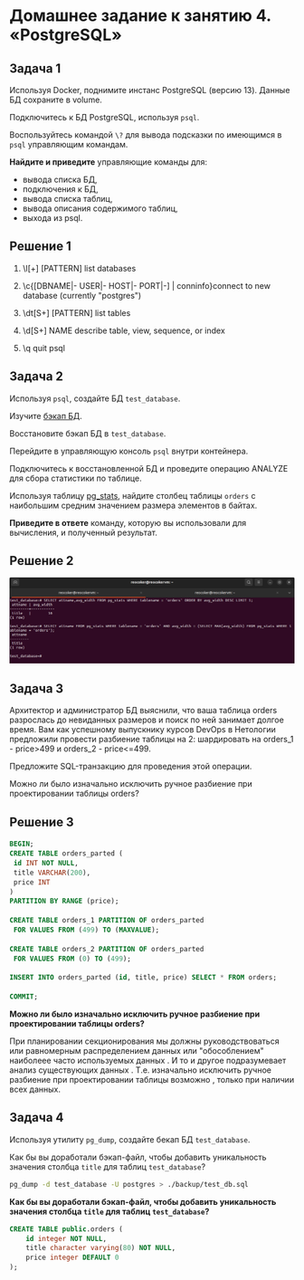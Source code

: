 # Домашнее задание к занятию 4. «PostgreSQL»

## Задача 1

Используя Docker, поднимите инстанс PostgreSQL (версию 13). Данные БД сохраните в volume.

Подключитесь к БД PostgreSQL, используя `psql`.

Воспользуйтесь командой `\?` для вывода подсказки по имеющимся в `psql` управляющим командам.

**Найдите и приведите** управляющие команды для:

- вывода списка БД,
- подключения к БД,
- вывода списка таблиц,
- вывода описания содержимого таблиц,
- выхода из psql.

## Решение 1

1)  \l[+] [PATTERN]                      list databases

2)  \c{[DBNAME|- USER|- HOST|- PORT|-] | conninfo}connect to new database (currently "postgres")

3)  \dt[S+] [PATTERN]                    list tables
  
4)  \d[S+]  NAME                         describe table, view, sequence, or index

5) \q                     quit psql

## Задача 2

Используя `psql`, создайте БД `test_database`.

Изучите [бэкап БД](https://github.com/netology-code/virt-homeworks/tree/virt-11/06-db-04-postgresql/test_data).

Восстановите бэкап БД в `test_database`.

Перейдите в управляющую консоль `psql` внутри контейнера.

Подключитесь к восстановленной БД и проведите операцию ANALYZE для сбора статистики по таблице.

Используя таблицу [pg_stats](https://postgrespro.ru/docs/postgresql/12/view-pg-stats), найдите столбец таблицы `orders` 
с наибольшим средним значением размера элементов в байтах.

**Приведите в ответе** команду, которую вы использовали для вычисления, и полученный результат.

## Решение 2
![1.png](./img/1.png)
## Задача 3

Архитектор и администратор БД выяснили, что ваша таблица orders разрослась до невиданных размеров и
поиск по ней занимает долгое время. Вам как успешному выпускнику курсов DevOps в Нетологии предложили
провести разбиение таблицы на 2: шардировать на orders_1 - price>499 и orders_2 - price<=499.

Предложите SQL-транзакцию для проведения этой операции.

Можно ли было изначально исключить ручное разбиение при проектировании таблицы orders?
## Решение 3

```sql
BEGIN;
CREATE TABLE orders_parted (
 id INT NOT NULL,
 title VARCHAR(200),
 price INT 
)
PARTITION BY RANGE (price);

CREATE TABLE orders_1 PARTITION OF orders_parted
 FOR VALUES FROM (499) TO (MAXVALUE);

CREATE TABLE orders_2 PARTITION OF orders_parted
 FOR VALUES FROM (0) TO (499);

INSERT INTO orders_parted (id, title, price) SELECT * FROM orders;

COMMIT;
```
**Можно ли было изначально исключить ручное разбиение при проектировании таблицы orders?**

При планировании секционирования мы должны руководствоваться или равномерным распределением данных или "обособлением" наиболеее часто используемых данных . И то и другое подразумевает анализ существующих данных . 
Т.е. изначально исключить ручное разбиение при проектировании таблицы возможно , только при наличии всех данных.

## Задача 4

Используя утилиту `pg_dump`, создайте бекап БД `test_database`.

Как бы вы доработали бэкап-файл, чтобы добавить уникальность значения столбца `title` для таблиц `test_database`?

```bash
pg_dump -d test_database -U postgres > ./backup/test_db.sql
```
**Как бы вы доработали бэкап-файл, чтобы добавить уникальность значения столбца `title` для таблиц `test_database`?**
```sql
CREATE TABLE public.orders (
    id integer NOT NULL,
    title character varying(80) NOT NULL,
    price integer DEFAULT 0
);
```
